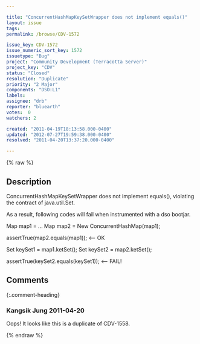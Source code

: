 ```yaml
---

title: "ConcurrentHashMapKeySetWrapper does not implement equals()"
layout: issue
tags: 
permalink: /browse/CDV-1572

issue_key: CDV-1572
issue_numeric_sort_key: 1572
issuetype: "Bug"
project: "Community Development (Terracotta Server)"
project_key: "CDV"
status: "Closed"
resolution: "Duplicate"
priority: "2 Major"
components: "DSO:L1"
labels: 
assignee: "drb"
reporter: "bluearth"
votes:  0
watchers: 2

created: "2011-04-19T18:13:58.000-0400"
updated: "2012-07-27T19:59:38.000-0400"
resolved: "2011-04-20T13:37:20.000-0400"

---
```




{% raw %}



## Description

<div markdown="1" class="description">

ConcurrentHashMapKeySetWrapper does not implement equals(), violating the contract of java.util.Set.

As a result, following codes will fail when instrumented with a dso bootjar.

Map map1 = ...
Map map2 = New ConcurrentHashMap(map1);

assertTrue(map2.equals(map1)); <-- OK

Set keySet1 = map1.ketSet();
Set keySet2 = map2.ketSet();

assertTrue(keySet2.equals(keySet1)); <-- FAIL!



</div>

## Comments


{:.comment-heading}
### **Kangsik Jung** <span class="date">2011-04-20</span>

<div markdown="1" class="comment">

Oops! It looks like this is a duplicate of CDV-1558. 

</div>



{% endraw %}
